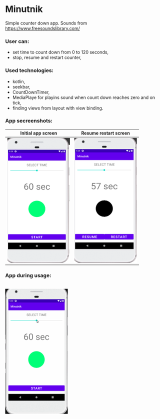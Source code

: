 # Minutnik
Simple counter down app.
Sounds from https://www.freesoundslibrary.com/

<h3>User can:</h3>

- set time to count down from 0 to 120 seconds,
- stop, resume and restart counter,

<h3>Used technologies:</h3>

- kotlin,
- seekbar,
- CountDownTimer,
- MediaPlaye for playins sound when count down reaches zero and on tick,
- finding views from layout with view binding.

<h3>App secreenshots:</h3>

Initial app screen           |  Resume restart screen
:-------------------------:|:-------------------------:
<img src="MinutnikStartScreen.png" width="200" height="400">  |  <img src="MinutnikResumeStartScreen.png" width="200" height="400"> 

<h3>App during usage:</h3>
</br>
<img src="MinutnikDuringUsage.gif" width="200" height="400">
